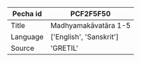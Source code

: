 |Pecha id | PCF2F5F50
| --- | --- 
|Title | Madhyamakāvatāra 1-5 
|Language | ['English', 'Sanskrit']
|Source | 'GRETIL'